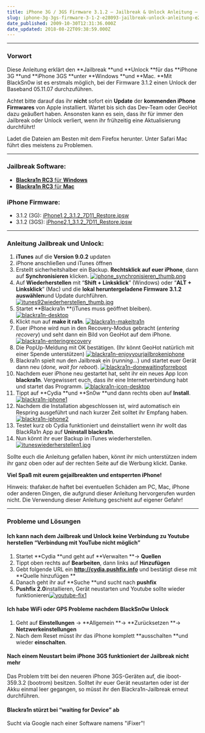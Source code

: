 ```yaml
---
title: iPhone 3G / 3GS Firmware 3.1.2 – Jailbreak & Unlock Anleitung – BlackRa1n & BlackSn0w
slug: iphone-3g-3gs-firmware-3-1-2-e28093-jailbreak-unlock-anleitung-e28093-blackra1n-blacksn0w
date_published: 2009-10-30T12:31:36.000Z
date_updated: 2018-08-22T09:38:59.000Z
---
```


---

### Vorwort

Diese Anleitung erklärt den **Jailbreak **und **Unlock **für das **iPhone 3G **und **iPhone 3GS **unter **Windows **und **Mac. **Mit BlackSn0w ist es erstmals möglich, bei der Firmware 3.1.2 einen Unlock der Baseband 05.11.07 durchzuführen.

Achtet bitte darauf das ihr **nicht** sofort ein **Update** der **kommenden iPhone Firmwares** von Apple installiert. Wartet bis sich das Dev-Team oder GeoHot dazu geäußert haben. Ansonsten kann es sein, dass ihr für immer den Jailbreak oder Unlock verliert, wenn ihr frühzeitig eine Aktualisierung durchführt!

Ladet die Dateien am Besten mit dem Firefox herunter. Unter Safari Mac führt dies meistens zu Problemen.

---

### Jailbreak Software:

- [**Blackra1n RC3** für **Windows**](http://www.ma3xl3.com/wp-content/uploads/2009/11/blackra1n.exe)
- [**Blackra1n RC3** für **Mac**](http://www.ma3xl3.com/wp-content/uploads/2009/11/blackra1n.zip)

### iPhone Firmware:

- 3.1.2 (3G): [iPhone1,2_3.1.2_7D11_Restore.ipsw](http://appldnld.apple.com.edgesuite.net/content.info.apple.com/iPhone/061-7265.20091008.Xsd32/iPhone1,2_3.1.2_7D11_Restore.ipsw)
- 3.1.2 (3GS): [iPhone2,1_3.1.2_7D11_Restore.ipsw](http://appldnld.apple.com.edgesuite.net/content.info.apple.com/iPhone/061-7270.20091008.phn32/iPhone2,1_3.1.2_7D11_Restore.ipsw)

---

### Anleitung Jailbreak und Unlock:

1. **iTunes** auf die **Version 9.0.2** updaten
2. iPhone anschließen und iTunes öffnen
3. Erstellt sicherheitshalber ein Backup. **Rechtsklick auf euer iPhone**, dann auf **Synchronisieren** klicken.
[![iphone_synchronisieren_thumb.png](//picdump.thafaker.de/2010/09/iphone_synchronisieren_thumb.png)](http://picdump.thafaker.de/2010/09/iphone_synchronisieren_thumb.png)
4. Auf **Wiederherstellen** mit “**Shift + Linksklick**” (Windows) oder “**ALT + Linksklick**” (Mac) und die **lokal heruntergeladene Firmware 3.1.2 auswählen**und Update durchführen.
[![itunes92wiederherstellen_thumb.jpg](//picdump.thafaker.de/2010/09/itunes92wiederherstellen_thumb.jpg)](http://picdump.thafaker.de/2010/09/itunes92wiederherstellen_thumb.jpg)
5. Startet **Blackra1n **(iTunes muss geöffnet bleiben).
[![blackra1n-desktop](//picdump.thafaker.de/2011/08/blackra1n-desktop.png)](http://picdump.thafaker.de/2011/08/blackra1n-desktop.png)
6. Klickt nun auf **make it ra1n**.
[![blackra1n-makeitra1n](//picdump.thafaker.de/2011/08/blackra1n-makeitra1n.png)](http://picdump.thafaker.de/2011/08/blackra1n-makeitra1n.png)
7. Euer iPhone wird nun in den Recovery-Modus gebracht (*entering recovery*) und seht dann ein Bild von GeoHot auf dem iPhone.[![blackra1n-enteringrecovery](//picdump.thafaker.de/2011/08/blackra1n-enteringrecovery.png)](http://picdump.thafaker.de/2011/08/blackra1n-enteringrecovery.png)
8. Die PopUp-Meldung mit OK bestätigen. (Ihr könnt GeoHot natürlich mit einer Spende unterstützen)
[![blackra1n-enjoyyourjailbrokeniphone](//picdump.thafaker.de/2011/08/blackra1n-enjoyyourjailbrokeniphone.png)](http://picdump.thafaker.de/2011/08/blackra1n-enjoyyourjailbrokeniphone.png)
9. Blackra1n spielt nun den Jailbreak ein (*running…*) und startet euer Gerät dann neu (*done, wait for reboot*).
[![blackra1n-donewaitingforreboot](//picdump.thafaker.de/2011/08/blackra1n-donewaitingforreboot.png)](http://picdump.thafaker.de/2011/08/blackra1n-donewaitingforreboot.png)
10. Nachdem euer iPhone neu gestartet hat, seht ihr ein neues App Icon **blackra1n**. Vergewissert euch, dass ihr eine Internetverbindung habt und startet das Programm.
[![blackra1n-icon-desktop](//picdump.thafaker.de/2011/08/blackra1n-icon-desktop.jpg)](http://picdump.thafaker.de/2011/08/blackra1n-icon-desktop.jpg)
11. Tippt auf **Cydia **und **Sn0w **und dann rechts oben auf **Install**.[![blackra1n-iphone1](//picdump.thafaker.de/2011/08/blackra1n-iphone1-580x294.jpg)](http://picdump.thafaker.de/2011/08/blackra1n-iphone1.jpg)
12. Nachdem die Installation abgeschlossen ist, wird automatisch ein Respring ausgeführt und nach kurzer Zeit solltet ihr Empfang haben.[![blackra1n-iphone2](//picdump.thafaker.de/2011/08/blackra1n-iphone2.jpg)](http://picdump.thafaker.de/2011/08/blackra1n-iphone2.jpg)
13. Testet kurz ob Cydia funktioniert und deinstalliert wenn ihr wollt das BlackRa1n App auf **Uninstall blackra1n**.
14. Nun könnt ihr euer Backup in iTunes wiederherstellen.[![ituneswiederherstellen1.jpg](//picdump.thafaker.de/2010/09/ituneswiederherstellen1.jpg)](http://picdump.thafaker.de/2010/09/ituneswiederherstellen1.jpg)

Sollte euch die Anleitung gefallen haben, könnt ihr mich unterstützen indem ihr ganz oben oder auf der rechten Seite auf die Werbung klickt. Danke.

**Viel Spaß mit eurem gejailbreakten und entsperrten iPhone!**

Hinweis: thafaker.de haftet bei eventuellen Schäden am PC, Mac, iPhone oder anderen Dingen, die aufgrund dieser Anleitung hervorgerufen wurden nicht. Die Verwendung dieser Anleitung geschieht auf eigener Gefahr!

---

### Probleme und Lösungen

#### Ich kann nach dem Jailbreak und Unlock keine Verbindung zu Youtube herstellen “Verbindung mit YouTube nicht möglich”

1. Startet **Cydia **und geht auf **Verwalten **-> **Quellen**
2. Tippt oben rechts auf **Bearbeiten**, dann links auf **Hinzufügen**
3. Gebt folgende URL ein **http://cydia.pushfix.info** und bestätigt diese mit **Quelle hinzufügen
**
4. Danach geht ihr auf **Suche **und sucht nach **pushfix**
5. **Pushfix 2.0**installieren, Gerät neustarten und Youtube sollte wieder funktionieren[![youtube-fix1](//picdump.thafaker.de/2011/08/youtube-fix1-580x294.jpg)](http://picdump.thafaker.de/2011/08/youtube-fix1.jpg)

#### Ich habe WiFi oder GPS Probleme nachdem BlackSn0w Unlock

1. Geht auf **Einstellungen** -> **Allgemein **-> **Zurücksetzen **-> **Netzwerkeinstellungen**
2. Nach dem Reset müsst ihr das iPhone komplett **ausschalten **und wieder **einschalten**.

#### Nach einem Neustart beim iPhone 3GS funktioniert der Jailbreak nicht mehr

Das Problem tritt bei den neueren iPhone 3GS-Geräten auf, die iboot-359.3.2 (bootrom) besitzen. Solltet ihr euer Gerät neustarten oder ist der Akku einmal leer gegangen, so müsst ihr den Blackra1n-Jailbreak erneut durchführen.

#### Blackra1n stürzt bei “waiting for Device” ab

Sucht via Google nach einer Software namens "iFixer"!
